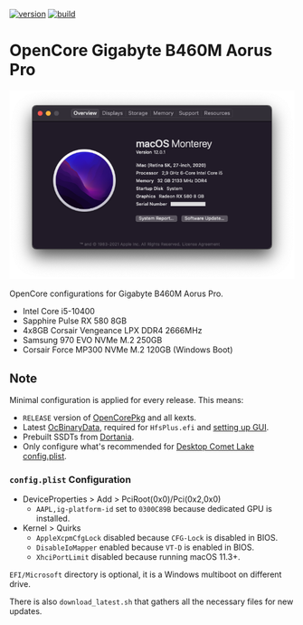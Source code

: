 [![version](https://img.shields.io/github/release/hendraanggrian/OpenCore-Gigabyte-B460M-Aorus-Pro)](https://github.com/hendraanggrian/OpenCore-Gigabyte-B460M-Aorus-Pro/releases)
[![build](https://img.shields.io/travis/com/hendraanggrian/OpenCore-Gigabyte-B460M-Aorus-Pro)](https://www.travis-ci.com/github/hendraanggrian/OpenCore-Gigabyte-B460M-Aorus-Pro)

OpenCore Gigabyte B460M Aorus Pro
=================================

![](images/screenshot.png)

OpenCore configurations for Gigabyte B460M Aorus Pro.
- Intel Core i5-10400
- Sapphire Pulse RX 580 8GB
- 4x8GB Corsair Vengeance LPX DDR4 2666MHz
- Samsung 970 EVO NVMe M.2 250GB
- Corsair Force MP300 NVMe M.2 120GB (Windows Boot)

Note
----

Minimal configuration is applied for every release. This means:
- `RELEASE` version of [OpenCorePkg](https://github.com/acidanthera/OpenCorePkg/releases) and all kexts.
- Latest [OcBinaryData](https://github.com/acidanthera/OcBinaryData), required for `HfsPlus.efi` and [setting up GUI](https://dortania.github.io/OpenCore-Post-Install/cosmetic/gui.html#setting-up-opencores-gui).
- Prebuilt SSDTs from [Dortania](https://github.com/dortania/Getting-Started-With-ACPI/tree/master/extra-files/compiled).
- Only configure what's recommended for [Desktop Comet Lake config.plist](https://dortania.github.io/OpenCore-Install-Guide/config.plist/comet-lake.html).

### `config.plist` Configuration

- DeviceProperties > Add > PciRoot(0x0)/Pci(0x2,0x0)
  - `AAPL,ig-platform-id` set to `0300C89B` because dedicated GPU is installed.
- Kernel > Quirks
  - `AppleXcpmCfgLock` disabled because `CFG-Lock` is disabled in BIOS.
  - `DisableIoMapper` enabled because `VT-D` is enabled in BIOS.
  - `XhciPortLimit` disabled because running macOS 11.3+.

`EFI/Microsoft` directory is optional, it is a Windows multiboot on different drive.

There is also `download_latest.sh` that gathers all the necessary files for new updates.